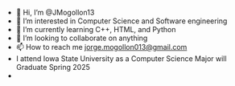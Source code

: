 - 👋 Hi, I’m @JMogollon13
- 👀 I’m interested in Computer Science and Software engineering 
- 🌱 I’m currently learning C++, HTML, and Python
- 💞️ I’m looking to collaborate on anything
- 📫 How to reach me jorge.mogollon013@gmail.com
- I attend Iowa State University as a Computer Science Major will Graduate Spring 2025
- 

<!---
JMogollon13/JMogollon13 is a ✨ special ✨ repository because its `README.md` (this file) appears on your GitHub profile.
You can click the Preview link to take a look at your changes.
--->
